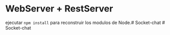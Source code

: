 # WebServer + RestServer

ejecutar ```npm install``` para reconstruir los modulos de Node.#   S o c k e t - c h a t  
 #   S o c k e t - c h a t  
 